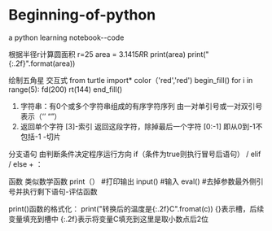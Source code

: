 # Beginning-of-python
a python learning notebook--code

根据半径r计算圆面积
r=25
area = 3.1415*R*R
print(area)
print("{:.2f}".format(area))

绘制五角星
交互式
from turtle import*
color（'red','red')
begin_fill()
for i in range(5):
  fd(200)
  rt(144)
end_fill()



1. 字符串：有0个或多个字符串组成的有序字符序列
由一对单引号或一对双引号表示（‘’ “”）
2. 返回单个字符 [3]-索引
  返回这段字符，除掉最后一个字符 [0:-1] 即从0到-1不包括-1 -切片
  
  
  分支语句 
  由判断条件决定程序运行方向
  if（条件为true则执行冒号后语句） / elif / else + ：
  
  函数
  类似数学函数
  print（） #打印输出
  input() #输入
  eval() #去掉参数最外侧引号并执行剩下语句-评估函数
  
  print()函数的格式化：
  print("转换后的温度是{:.2f}C".fromat(c))
  {}表示槽，后续变量填充到槽中
  {:.2f}表示将变量C填充到这里是取小数点后2位
  
  
